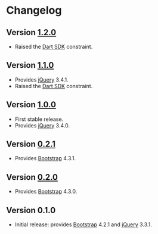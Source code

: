 # Changelog

## Version [1.2.0](https://github.com/cedx/bootstrap.dart/compare/v1.1.0...v1.2.0)
- Raised the [Dart SDK](https://dart.dev/tools/sdk) constraint.

## Version [1.1.0](https://github.com/cedx/bootstrap.dart/compare/v1.0.0...v1.1.0)
- Provides [jQuery](https://jquery.com) 3.4.1.
- Raised the [Dart SDK](https://dart.dev/tools/sdk) constraint.

## Version [1.0.0](https://github.com/cedx/bootstrap.dart/compare/v0.2.1...v1.0.0)
- First stable release.
- Provides [jQuery](https://jquery.com) 3.4.0.

## Version [0.2.1](https://github.com/cedx/bootstrap.dart/compare/v0.2.0...v0.2.1)
- Provides [Bootstrap](https://getbootstrap.com) 4.3.1.

## Version [0.2.0](https://github.com/cedx/bootstrap.dart/compare/v0.1.0...v0.2.0)
- Provides [Bootstrap](https://getbootstrap.com) 4.3.0.

## Version 0.1.0
- Initial release: provides [Bootstrap](https://getbootstrap.com) 4.2.1 and [jQuery](https://jquery.com) 3.3.1.
